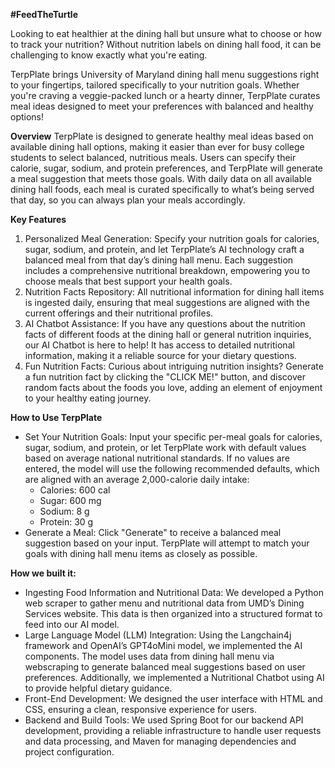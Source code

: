 **#FeedTheTurtle**

Looking to eat healthier at the dining hall but unsure what to choose or how to track your nutrition? Without nutrition labels on dining hall food, it can be challenging to know exactly what you're eating.

TerpPlate brings University of Maryland dining hall menu suggestions right to your fingertips, tailored specifically to your nutrition goals. Whether you're craving a veggie-packed lunch or a hearty dinner, TerpPlate curates meal ideas designed to meet your preferences with balanced and healthy options!

**Overview**
TerpPlate is designed to generate healthy meal ideas based on available dining hall options, making it easier than ever for busy college students to select balanced, nutritious meals. Users can specify their calorie, sugar, sodium, and protein preferences, and TerpPlate will generate a meal suggestion that meets those goals. With daily data on all available dining hall foods, each meal is curated specifically to what’s being served that day, so you can always plan your meals accordingly. 

**Key Features**
1. Personalized Meal Generation: Specify your nutrition goals for calories, sugar, sodium, and protein, and let TerpPlate’s AI technology craft a balanced meal from that day’s dining hall menu. Each suggestion includes a comprehensive nutritional breakdown, empowering you to choose meals that best support your health goals.
2. Nutrition Facts Repository: All nutritional information for dining hall items is ingested daily, ensuring that meal suggestions are aligned with the current offerings and their nutritional profiles.
3. AI Chatbot Assistance: If you have any questions about the nutrition facts of different foods at the dining hall or general nutrition inquiries, our AI Chatbot is here to help! It has access to detailed nutritional information, making it a reliable source for your dietary questions.
4. Fun Nutrition Facts: Curious about intriguing nutrition insights? Generate a fun nutrition fact by clicking the "CLICK ME!" button, and discover random facts about the foods you love, adding an element of enjoyment to your healthy eating journey.

**How to Use TerpPlate**


- Set Your Nutrition Goals: Input your specific per-meal goals for calories, sugar, sodium, and protein, or let TerpPlate work with default values based on average national nutritional standards. If no values are entered, the model will use the following recommended defaults, which are aligned with an average 2,000-calorie daily intake:
  - Calories: 600 cal
  - Sugar: 600 mg
  - Sodium: 8 g
  - Protein: 30 g
- Generate a Meal: Click "Generate" to receive a balanced meal suggestion based on your input. TerpPlate will attempt to match your goals with dining hall menu items as closely as possible.

**How we built it:**
- Ingesting Food Information and Nutritional Data: We developed a Python web scraper to gather menu and nutritional data from UMD’s Dining Services website. This data is then organized into a structured format to feed into our AI model.
- Large Language Model (LLM) Integration: Using the Langchain4j framework and OpenAI’s GPT4oMini model, we implemented the AI components. The model uses data from dining hall menu via webscraping to generate balanced meal suggestions based on user preferences. Additionally, we implemented a Nutritional Chatbot using AI to provide helpful dietary guidance.
- Front-End Development: We designed the user interface with HTML and CSS, ensuring a clean, responsive experience for users.
- Backend and Build Tools: We used Spring Boot for our backend API development, providing a reliable infrastructure to handle user requests and data processing, and Maven for managing dependencies and project configuration.

